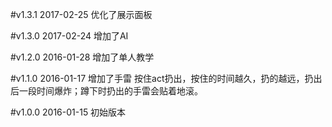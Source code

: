 #v1.3.1 2017-02-25
优化了展示面板

#v1.3.0 2017-02-24
增加了AI

#v1.2.0 2016-01-28 
增加了单人教学

#v1.1.0 2016-01-17
增加了手雷  按住act扔出，按住的时间越久，扔的越远，扔出后一段时间爆炸；蹲下时扔出的手雷会贴着地滚。

#v1.0.0 2016-01-15
初始版本
